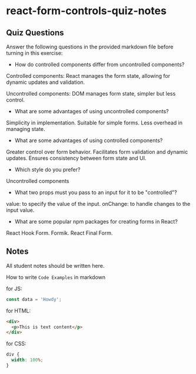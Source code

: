 # react-form-controls-quiz-notes

## Quiz Questions

Answer the following questions in the provided markdown file before turning in this exercise:

- How do controlled components differ from uncontrolled components?

Controlled components: React manages the form state, allowing for dynamic updates and validation.

Uncontrolled components: DOM manages form state, simpler but less control.

- What are some advantages of using uncontrolled components?

Simplicity in implementation.
Suitable for simple forms.
Less overhead in managing state.

- What are some advantages of using controlled components?

Greater control over form behavior.
Facilitates form validation and dynamic updates.
Ensures consistency between form state and UI.

- Which style do you prefer?

Uncontrolled components

- What two props must you pass to an input for it to be "controlled"?

value: to specify the value of the input.
onChange: to handle changes to the input value.

- What are some popular npm packages for creating forms in React?

React Hook Form.
Formik.
React Final Form.

## Notes

All student notes should be written here.

How to write `Code Examples` in markdown

for JS:

```javascript
const data = 'Howdy';
```

for HTML:

```html
<div>
  <p>This is text content</p>
</div>
```

for CSS:

```css
div {
  width: 100%;
}
```
